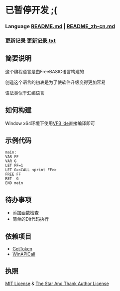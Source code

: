 # 已暂停开发 ;(
### Language [README.md](README.md) | [README_zh-cn.md](README_zh-cn.md)
### 更新记录 [更新记录.txt](更新记录.txt)
## 简要说明
这个编程语言是由FreeBASIC语言构建的

创造这个语言的初衷是为了使软件升级变得更加容易

语法类似于汇编语言

## 如何构建
Window x64环境下使用[VFB ide](http://www.yfvb.com/soft-48.htm)直接编译即可
## 示例代码
```
main:
VAR FF 
VAR G
LET FF=1
LET G=<CALL <print FF>>
FREE FF
RET  G
END main
```
## 待办事项
- 添加函数检查
- 简单的Dit代码执行
## 依赖项目
- [GetToken](https://github/3XDot/GetToken)
- [WinAPICall](https://github/3XDot/WinAPICall)
## 执照
[MIT License](https://github.com/3XDot/FreeBASICDit/blob/master/LICENSE) &  [The Star And Thank Author License](https://github.com/zTrix/sata-license) 

